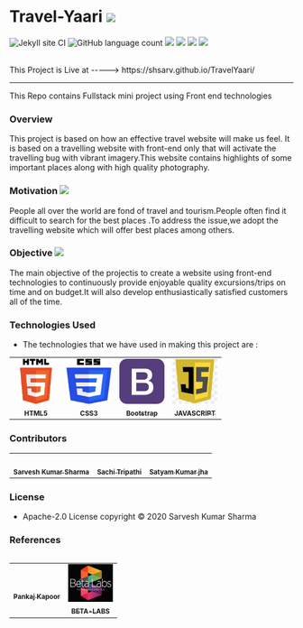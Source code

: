 # Travel-Yaari  <img src ="https://www.flaticon.com/svg/static/icons/svg/744/744502.svg" width="50px">

![Jekyll site CI](https://github.com/shsarv/TravelYaari/workflows/Jekyll%20site%20CI/badge.svg)
![GitHub language count](https://img.shields.io/github/languages/count/shsarv/TravelYaari)
![](https://img.shields.io/github/repo-size/shsarv/TravelYaari)
![](https://img.shields.io/tokei/lines/github/shsarv/TravelYaari)
![](https://img.shields.io/github/issues-pr-closed/shsarv/TravelYaari)
![](https://img.shields.io/github/license/shsarv/Travelyaari)


<br>
This Project is Live at -----> https://shsarv.github.io/TravelYaari/

<hr>

This Repo contains Fullstack mini project using Front end technologies
  ### Overview  
  
   This project is based on how an effective travel website will make us feel. It is based on a  travelling  website  with  front-end only  that  will  activate  the travelling bug with  vibrant  imagery.This  website  contains highlights  of  some  important  places  along with  high  quality photography.
  
  ### Motivation  <img src ="https://www.flaticon.com/svg/static/icons/svg/1083/1083498.svg" width="40px">
 
  
  
  People all over the world are fond of travel and tourism.People often find it difficult to search for the best places .To address the issue,we adopt the travelling website which will offer best places among others.
 
  ### Objective <img src ="https://www.flaticon.com/svg/static/icons/svg/2620/2620445.svg" width="40px">
  
  
  The main objective of the projectis to create a website using  front-end  technologies to  continuously  provide enjoyable quality excursions/trips on time and on budget.It will also develop enthusiastically satisfied customers all of the time. 
 
  ### Technologies Used
  
  * The technologies that we have used in making this project are :
  
   <table>
  <tr>
    <td align="center">
  <a href="https://en.wikipedia.org/wiki/HTML"><img src="resources/html.jpg" width="80px;" height="80px;"  alt=""/><br /><sub><b>HTML5</b></sub></a></td>
   <td align="center">
  <a href="https://en.wikipedia.org/wiki/Cascading_Style_Sheets"><img src="resources/css.jpg" width="80px;" height="80px;"  alt=""/><br /><sub><b>CSS3</b></sub></a></td>
    <td align="center">
  <a href="https://en.wikipedia.org/wiki/Bootstrap_(front-end_framework)"><img src="resources/boot.jpg" width="80px;" height="80px;"  alt=""/><br /><sub><b>Bootstrap</b></sub></a></td>
   <td align="center">
  <a href="https://en.wikipedia.org/wiki/JavaScript"><img src="resources/js.jpg" width="80px;" height="80px;"  alt=""/><br /><sub><b>JAVASCRIPT</b></sub></a></td>
 </tr>
 </table>
 
  
  ### Contributors
  
  
   <table>
  <tr>
    <td align="center"><a href="https://github.com/shsarv"><img src="https://avatars2.githubusercontent.com/u/55739302?s=400&u=1e7714cb1cbe3437a527a877486c94611f0e7ab0&v=4" width="100px;" alt=""/><br /><sub><b>Sarvesh Kumar Sharma</b></sub></a></td>
   <td align="center"><a href="https://github.com/sachi42"><img src="https://avatars1.githubusercontent.com/u/61285008?s=460&v=4" width="100px;" alt=""/><br /><sub><b>Sachi Tripathi</b></sub></a></td>
   <td align="center"><a href="https://github.com/satyamjha1710"><img src="https://avatars1.githubusercontent.com/u/61418608?s=400&v=4" width="100px;" alt=""/><br /><sub><b>Satyam Kumar jha</b></sub></a></td>
   
   <tr>
    <table>
   
  
  ### License
  
  * Apache-2.0 License copyright &copy; 2020 Sarvesh Kumar Sharma
      
  ### References
  
  <table>
  <tr>
    <td align="center">
  <a href="https://github.com/pankkap"><img src="https://avatars2.githubusercontent.com/u/29678994?s=460&v=4" width="80px;" alt=""/><br /><sub><b>Pankaj Kapoor</b></sub></a></td>
   <td align="center">
  <a href="https://www.beta-labs.in/"><img src="resources/beta-labs.jpg" width="80px;" alt=""/><br /><sub><b>BETA-LABS</b></sub></a></td>
 </tr>
 </table>
  
  

